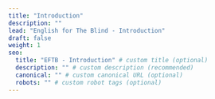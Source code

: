 ```yaml
---
title: "Introduction"
description: ""
lead: "English for The Blind - Introduction"
draft: false
weight: 1
seo:
  title: "EFTB - Introduction" # custom title (optional)
  description: "" # custom description (recommended)
  canonical: "" # custom canonical URL (optional)
  robots: "" # custom robot tags (optional)
---
```


